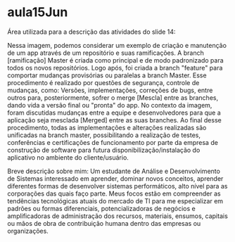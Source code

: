 # aula15Jun
Área utilizada para a descrição das atividades do slide 14:

Nessa imagem, podemos considerar um exemplo de criação e manutenção 
de um app através de um repositório e suas ramificações.
A branch [ramificação] Master é criada como principal
e de modo padronizado para todos os novos repositórios.
Logo após, foi criada a branch "feature" para comportar
mudanças provisórias ou paralelas a branch Master. 
Esse procedimento é realizado por questões de segurança, controle de mudanças, como: Versões,
implementações, correções de bugs, entre outros para, posteriormente, sofrer o merge [Mescla]
entre as branches, dando vida a versão final ou "pronta" do app. No contexto da imagem,
foram discutidas mudanças entre a equipe e desenvolvedores para que a aplicação
seja mesclada [Merged] entre as suas branches.
Ao final desse procedimento, todas as implementações e alterações realizadas são unificadas 
na branch master, possibilitando a realização de testes, conferências e certificações de funcionamento 
por parte da empresa de construção de software para futura disponibilização/instalação do aplicativo 
no ambiente do cliente/usuário.

Breve descrição sobre mim:
Um estudante de Análise e Desenvolvimento de Sistemas interessado em aprender,
dominar novos conceitos, aprender diferentes formas de desenvolver sistemas
performáticos, alto nível para as corporações das quais faço parte. 
Meus focos estão em compreender as tendências tecnológicas atuais
do mercado de TI para me especializar em padrões ou formas diferenciais,
potencializadoras de negócios e amplificadoras de administração
dos recursos, materiais, ensumos, capitais ou mãos de obra de contribuição
humana dentro das empresas ou organizações.


